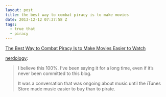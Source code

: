 ```yaml
---
layout: post
title: the best way to combat piracy is to make movies
date: 2013-12-12 07:37:58 Z
tags:
  - true that
  - piracy
---
```

[The Best Way to Combat Piracy Is to Make Movies Easier to Watch](http://motherboard.vice.com/blog/the-best-way-to-combat-piracy-is-to-make-movies-easier-to-watch)

[nerdology](http://nerdology.tumblr.com/post/69743397777):

> I believe this 100%. I’ve been saying it for a long time, even if it’s never been committed to this blog.
> 
> It was a conversation that was ongoing about music until the iTunes Store made music easier to buy than to pirate.
